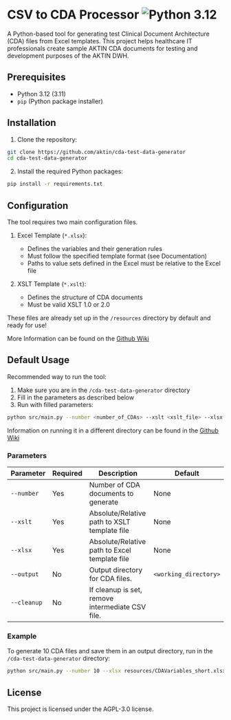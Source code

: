 # CSV to CDA Processor ![Python 3.12](https://img.shields.io/badge/python-3.12-blue)

A Python-based tool for generating test Clinical Document Architecture (CDA) files from Excel templates. 
This project helps healthcare IT professionals create sample AKTIN CDA documents for testing and development purposes of the AKTIN DWH.

## Prerequisites

- Python 3.12 (3.11)
- `pip` (Python package installer)

## Installation

1. Clone the repository:
```sh
git clone https://github.com/aktin/cda-test-data-generator
cd cda-test-data-generator
```
2. Install the required Python packages:
```sh
pip install -r requirements.txt
```

## Configuration
The tool requires two main configuration files.

1. Excel Template (`*.xlsx`):
    * Defines the variables and their generation rules
    * Must follow the specified template format (see Documentation)
    * Paths to value sets defined in the Excel must be relative to the Excel file


2. XSLT Template (`*.xslt`):
    * Defines the structure of CDA documents
    * Must be valid XSLT 1.0 or 2.0

These files are already set up in the `/resources` directory by default and ready for use!

More Information can be found on the [Github Wiki](https://github.com/aktin/cda-test-data-generator/wiki/Configuration)


## Default Usage
Recommended way to run the tool:
1. Make sure you are in the `/cda-test-data-generator` directory
2. Fill in the parameters as described below
3. Run with filled parameters:
```sh
python src/main.py --number <number_of_CDAs> --xslt <xslt_file> --xlsx <excel_file> [--output <output_dir>][--cleanup]
```
Information on running it in a different directory can be found in the [Github Wiki](https://github.com/aktin/cda-test-data-generator/wiki/How-to-use-it%3F)
### Parameters

| Parameter   | Required | Description                                      | Default                      |
|-------------|----------|--------------------------------------------------|------------------------------|
| `--number`  | Yes | Number of CDA documents to generate              | None                         |
| `--xslt`    | Yes | Absolute/Relative path to XSLT template file     | None                         |
| `--xlsx`    | Yes | Absolute/Relative path to Excel template file    | None                         |
| `--output`  | No | Output directory for CDA files.                  | `<working_directory>` |
| `--cleanup` | No | If cleanup is set, remove intermediate CSV file. |                     |

### Example

To generate 10 CDA files and save them in an output directory, run in the `/cda-test-data-generator` directory:
```sh
python src/main.py --number 10 --xlsx resources/CDAVariables_short.xlsx --xslt resources/EmergencyNote.xslt --output /output
```

## License

This project is licensed under the AGPL-3.0 license.
